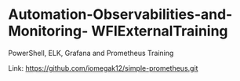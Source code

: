 # Automation-Observabilities-and-Monitoring- WFIExternalTraining
PowerShell, ELK, Grafana and Prometheus Training

Link: https://github.com/iomegak12/simple-prometheus.git
